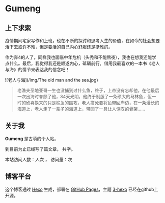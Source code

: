 # Gumeng

## 上下求索

疫情期间宅家写作和上班，也在不断的探讨和思考人生的价值，在如今的社会想要活下去或许不难，但是要活的自己内心舒服还是挺难的。

作为奔4的人了，同样我也面临中年危机（头秃和不能熬夜），我也在想我还能学点什么。最后，我觉得我还是顺遂内心，砥砺前行，借用我最喜欢的一本书《老人与海》的情节来表达我的信念吧！

![老人与海](/img/The old man and the sea.jpg)

>老渔夫圣地亚哥一生也没捕到过什么鱼，终于，上帝没有忘却他，在他最后一次出海时眷顾了他，84天光阴，他终于制服了一条硕大的马林鱼，但一时的欣喜换来的只是鲨鱼的围攻，老人拼死要将鱼带回岸边，在一条漫长的海道上，老人走了一辈子的海道上，带回了一具让人惊叹的骨架……



## 关于我

**Gumeng** 是古萌的个人站。

到目前为止已经写了<code class="article_number"></code>篇文章， 共<code class="site_word_count"></code>字。

本站访问人数：<code class="site_uv"></code>人次 ， 访问量：<code class="site_pv"></code>次

## 博客平台

这个博客通过 [Hexo](https://hexo.io/) 生成，部署在 [GitHub Pages](https://pages.github.com/)，主题 [3-hexo](https://github.com/yelog/hexo-theme-3-hexo) 已经在github上开源。

